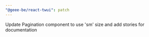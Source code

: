 ```yaml
---
"@geee-be/react-twui": patch
---
```


Update Pagination component to use 'sm' size and add stories for documentation
